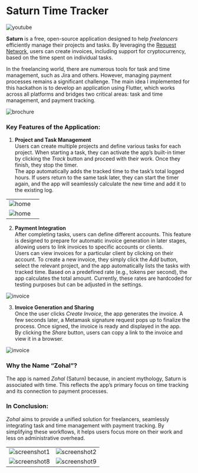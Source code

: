# Saturn Time Tracker

![youtube](https://www.youtube.com/watch?v=pncSjp2jbpQ)

**Saturn** is a free, open-source application designed to help *freelancers* efficiently manage their projects and tasks. By leveraging the [Request Network](https://request.network), users can create invoices, including support for cryptocurrency, based on the time spent on individual tasks.

In the freelancing world, there are numerous tools for task and time management, such as Jira and others. However, managing payment processes remains a significant challenge. The main idea I implemented for this hackathon is to develop an application using Flutter, which works across all platforms and bridges two critical areas: task and time management, and payment tracking.

![brochure](https://raw.githubusercontent.com/MohammadJamali/Saturn/refs/heads/main/screenshots/saturn.jpg)

### Key Features of the Application:

1. **Project and Task Management**  
   Users can create multiple projects and define various tasks for each project. When starting a task, they can activate the app’s built-in timer by clicking the *Track* button and proceed with their work. Once they finish, they stop the timer.  
   The app automatically adds the tracked time to the task’s total logged hours. If users return to the same task later, they can start the timer again, and the app will seamlessly calculate the new time and add it to the existing log.


|  |  | 
| :------ | :------ | 
| ![home](https://raw.githubusercontent.com/MohammadJamali/Saturn/refs/heads/main/screenshots/3.png) | 
![home](https://raw.githubusercontent.com/MohammadJamali/Saturn/refs/heads/main/screenshots/11.png) | 

2. **Payment Integration**  
   After completing tasks, users can define different accounts. This feature is designed to prepare for automatic invoice generation in later stages, allowing users to link invoices to specific accounts or clients.  
   Users can view invoices for a particular client by clicking on their account. To create a new invoice, they simply click the *Add* button, select the relevant project, and the app automatically lists the tasks with tracked time. Based on a predefined rate (e.g., tokens per second), the app calculates the total amount. Currently, these rates are hardcoded for testing purposes but can be adjusted in the settings.

![invoice](https://raw.githubusercontent.com/MohammadJamali/Saturn/refs/heads/main/screenshots/6.png)

3. **Invoice Generation and Sharing**  
   Once the user clicks *Create Invoice*, the app generates the invoice. A few seconds later, a Metamask signature request pops up to finalize the process. Once signed, the invoice is ready and displayed in the app.  
   By clicking the *Share* button, users can copy a link to the invoice and view it in a browser.

![invoice](https://raw.githubusercontent.com/MohammadJamali/Saturn/refs/heads/main/screenshots/7.png)

### Why the Name “Zohal”?  
The app is named *Zohal* (Saturn) because, in ancient mythology, Saturn is associated with time. This reflects the app’s primary focus on time tracking and its connection to payment processes.

### In Conclusion:  
*Zohal* aims to provide a unified solution for freelancers, seamlessly integrating task and time management with payment tracking. By simplifying these workflows, it helps users focus more on their work and less on administrative overhead.

|  |  |  
|:------ |:------ |  
| ![screenshot1](https://raw.githubusercontent.com/MohammadJamali/Saturn/refs/heads/main/screenshots/1.jpg) | ![screenshot2](https://raw.githubusercontent.com/MohammadJamali/Saturn/refs/heads/main/screenshots/2.jpg) |
| ![screenshot8](https://raw.githubusercontent.com/MohammadJamali/Saturn/refs/heads/main/screenshots/8.jpg) | ![screenshot9](https://raw.githubusercontent.com/MohammadJamali/Saturn/refs/heads/main/screenshots/9.jpg) |
